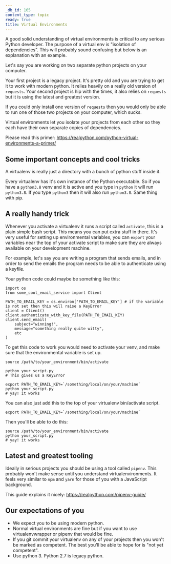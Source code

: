 ```yaml
---
_db_id: 165
content_type: topic
ready: true
title: Virtual Environments
---
```


A good solid understanding of virtual environments is critical to any serious Python developer. The purpose of a virtual env is "isolation of dependencies". This will probably sound confusing but below is an explanation with an example.

Let's say you are working on two separate python projects on your computer.

Your first project is a legacy project. It's pretty old and you are trying to get it to work with modern python. It relies heavily on a really old version of `requests`. Your second project is hip with the times, it also relies on `requests` but it is using the latest and greatest version.

If you could only install one version of `requests` then you would only be able to run one of those two projects on your computer, which sucks.

Virtual environments let you isolate your projects from each other so they each have their own separate copies of dependencies.

Please read this primer: https://realpython.com/python-virtual-environments-a-primer/

## Some important concepts and cool tricks

A virtualenv is really just a directory with a bunch of python stuff inside it.

Every virtualenv has it's own instance of the Python executable. So if you have a `python3.8` venv and it is active and you type in `python` it will run `python3.8`. If you type `python3` then it will also run `python3.8`. Same thing with pip.

## A really handy trick

Whenever you activate a virtualenv it runs a script called `activate`, this is a plain simple bash script. This means you can put extra stuff in there. It's very useful for setting up environmental variables, you can `export` your variables near the top of your activate script to make sure they are always available on your development machine.

For example, let's say you are writing a program that sends emails, and in order to send the emails the program needs to be able to authenticate using a keyfile.

Your python code could maybe be something like this:

```
import os
from some_cool_email_service import Client

PATH_TO_EMAIL_KEY = os.environ['PATH_TO_EMAIL_KEY'] # if the variable is not set then this will raise a KeyError
client = Client()
client.authenticate_with_key_file(PATH_TO_EMAIL_KEY)
client.send_email(
    subject="winning!",
    message="something really quite witty",
    etc
)
```

To get this code to work you would need to activate your venv, and make sure that the environmental variable is set up.

```
source /path/to/your_environment/bin/activate

python your_script.py
# This gives us a KeyError

export PATH_TO_EMAIL_KEY=`/something/local/on/your/machine`
python your_script.py
# yay! it works
```

You can also just add this to the top of your virtualenv bin/activate script.

```
export PATH_TO_EMAIL_KEY=`/something/local/on/your/machine`
```

Then you'll be able to do this:

```
source /path/to/your_environment/bin/activate
python your_script.py
# yay! it works
```

## Latest and greatest tooling

Ideally in serious projects you should be using a tool called `pipenv`. This probably won't make sense until you understand virtualenvironments. It feels very similar to `npm` and `yarn` for those of you with a JavaScript background.

This guide explains it nicely: https://realpython.com/pipenv-guide/

## Our expectations of you

- We expect you to be using modern python.
- Normal virtual environments are fine but if you want to use virtualenvwrapper or pipenv that would be fine.
- If you git commit your virtualenv on any of your projects then you won't be marked as competent. The best you'll be able to hope for is "not yet competent".
- Use python 3. Python 2.7 is legacy python.